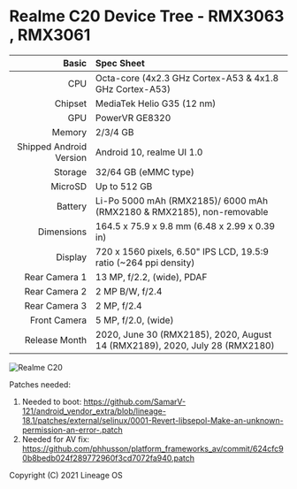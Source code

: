 Realme C20 Device Tree - RMX3063 , RMX3061
================================================================


Basic   | Spec Sheet
-------:|:-------------------------
CPU     | Octa-core (4x2.3 GHz Cortex-A53 & 4x1.8 GHz Cortex-A53)
Chipset | MediaTek Helio G35 (12 nm)
GPU     | PowerVR GE8320
Memory  | 2/3/4 GB
Shipped Android Version | Android 10, realme UI 1.0 
Storage | 32/64 GB (eMMC type)
MicroSD | Up to 512 GB 
Battery | Li-Po 5000 mAh (RMX2185)/ 6000 mAh (RMX2180 & RMX2185), non-removable
Dimensions | 164.5 x 75.9 x 9.8 mm (6.48 x 2.99 x 0.39 in)
Display | 720 x 1560 pixels, 6.50" IPS LCD, 19.5:9 ratio (~264 ppi density)
Rear Camera 1 | 13 MP, f/2.2, (wide), PDAF
Rear Camera 2 | 2 MP B/W, f/2.4
Rear Camera 3 | 2 MP, f/2.4
Front Camera | 5 MP, f/2.0, (wide)
Release Month | 2020, June 30 (RMX2185), 2020, August 14 (RMX2189), 2020, July 28 (RMX2180) 

![Realme C20](https://fdn2.gsmarena.com/vv/pics/realme/realme-c20-1.jpg "Realme C20")


Patches needed:

1. Needed to boot: https://github.com/SamarV-121/android_vendor_extra/blob/lineage-18.1/patches/external/selinux/0001-Revert-libsepol-Make-an-unknown-permission-an-error-.patch
2. Needed for AV fix: https://github.com/phhusson/platform_frameworks_av/commit/624cfc90b8bedb024f289772960f3cd7072fa940.patch

Copyright (C) 2021 Lineage OS
